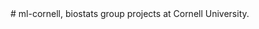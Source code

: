 <meta name="google-site-verification" content="TCez6SM1UPv_TdomLM-_xtP7jaLFFtnstzpCjP9F8x8" />
# ml-cornell, biostats group
projects at Cornell University.
